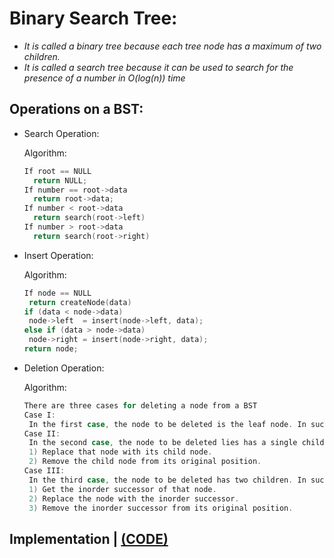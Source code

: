 # Binary Search Tree:

* *It is called a binary tree because each tree node has a maximum of two children.*
* *It is called a search tree because it can be used to search for the presence of a number in O(log(n)) time*

## Operations on a BST:

* Search Operation:
  
  Algorithm:
  ```c
  If root == NULL 
    return NULL;
  If number == root->data 
    return root->data;
  If number < root->data 
    return search(root->left)
  If number > root->data 
    return search(root->right)
  ```
  
 * Insert Operation:

   Algorithm:
   ```c
   If node == NULL 
    return createNode(data)
   if (data < node->data)
    node->left  = insert(node->left, data);
   else if (data > node->data)
    node->right = insert(node->right, data);  
   return node;
   ```
   
 * Deletion Operation:

   Algorithm:
   ```c
   There are three cases for deleting a node from a BST
   Case I:
    In the first case, the node to be deleted is the leaf node. In such a case, simply delete the node from the tree.
   Case II:
    In the second case, the node to be deleted lies has a single child node. In such a case follow the steps below:
    1) Replace that node with its child node.
    2) Remove the child node from its original position.
   Case III:
    In the third case, the node to be deleted has two children. In such a case follow the steps below:
    1) Get the inorder successor of that node.
    2) Replace the node with the inorder successor.
    3) Remove the inorder successor from its original position.
   ```
## Implementation | [(CODE)](https://github.com/Kranthi-Guribilli/DS-Implementations-C/blob/main/Code_Snippets/BST.c)
